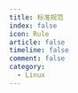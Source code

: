 ```yaml
---
title: 标准规范
index: false
icon: Rule
article: false
timeline: false
comment: false
category:
  - Linux
---
```


<div class="catalog-display-container">
  <Catalog hideHeading />
</div>
